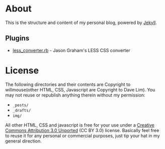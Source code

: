 # About
 
This is the structure and content of my personal blog, powered by [Jekyll][1]. 


## Plugins
* [less_converter.rb][2] - Jason Graham's LESS CSS converter 

# License

The following directories and their contents are Copyright to willmouse(other HTML, CSS, Javascript are Copyright to Dave Lim). You may not reuse or republish anything therein without my permission:

* `_posts/` 
* `_drafts/`
* `img/`

All other HTML, CSS and javascript is free for your use under a [Creative Commons Attribution 3.0 Unported][3] (CC BY 3.0) license. Basically feel free to reuse it for any personal or commercial purposes, just tip your hat in my general direction. 

[1]:http://github.com/mojombo/jekyll
[2]:https://gist.github.com/639920/
[3]:http://creativecommons.org/licenses/by/3.0/
 